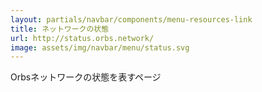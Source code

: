 ```yaml
---
layout: partials/navbar/components/menu-resources-link
title: ネットワークの状態
url: http://status.orbs.network/
image: assets/img/navbar/menu/status.svg
---
```


Orbsネットワークの状態を表すページ